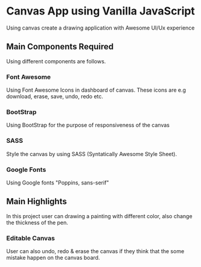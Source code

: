 # Canvas App using Vanilla JavaScript

Using canvas create a drawing application with Awesome UI/Ux experience

## Main Components Required

Using different components are follows.

### Font Awesome

Using Font Awesome Icons in dashboard of canvas. These icons are e.g download, erase, save, undo, redo etc.

### BootStrap

Using BootStrap for the purpose of responsiveness of the canvas

### SASS

Style the canvas by using SASS (Syntatically Awesome Style Sheet).

### Google Fonts

Using Google fonts "Poppins, sans-serif"

## Main Highlights

In this project user can drawing a painting with different color, also change the thickness of the pen.

### Editable Canvas

User can also undo, redo & erase the canvas if they think that the some mistake happen on the canvas board.

